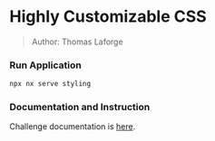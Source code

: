 # Highly Customizable CSS

> Author: Thomas Laforge

### Run Application

```bash
npx nx serve styling
```

### Documentation and Instruction

Challenge documentation is [here](https://angular-challenges.vercel.app/challenges/angular/13-styling.md/).
